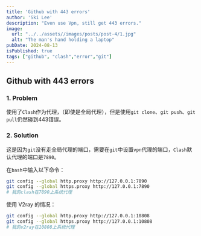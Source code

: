```yaml
---
title: 'Github with 443 errors'
author: 'Ski Lee'
description: "Even use Vpn, still get 443 errors."
image:
  url: "../../assets//images/posts/post-4/1.jpg"
  alt: "The man's hand holding a laptop"
pubDate: 2024-08-13
isPublished: true
tags: ["github", "clash","error","git"]
---
```


## Github with 443 errors

### 1. Problem

使用了`Clash`作为代理，（即使是全局代理），但是使用`git clone`、`git push`、`git pull`仍然碰到443错误。

### 2. Solution

这是因为`git`没有走全局代理的端口，需要在`git`中设置`vpn`代理的端口，`Clash`默认代理的端口是`7890`。

在`bash`中输入以下命令：

```bash
git config --global http.proxy http://127.0.0.1:7890 
git config --global https.proxy http://127.0.0.1:7890
# 我的clash在7890上系统代理
```

使用 V2ray 的情况：

```bash
git config --global http.proxy http://127.0.0.1:10808 
git config --global https.proxy http://127.0.0.1:10808
# 我的v2ray在10808上系统代理
```
